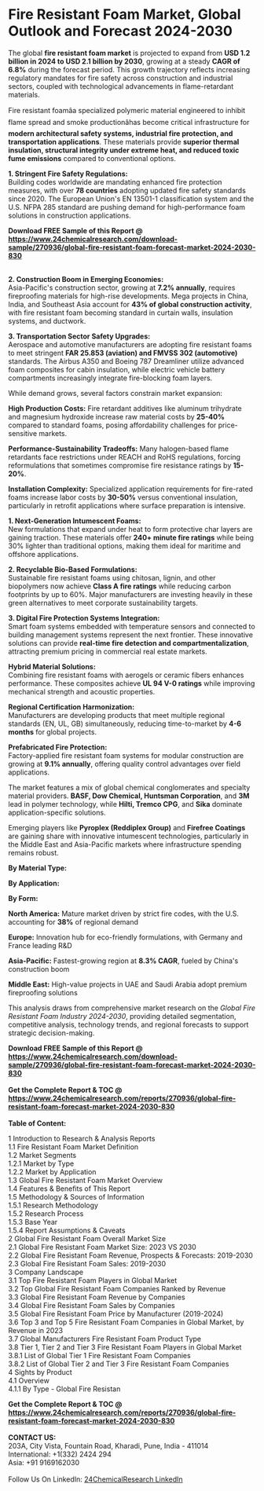 <h1>Fire Resistant Foam Market, Global Outlook and Forecast 2024-2030</h1><p>The global <strong>fire resistant foam market</strong> is projected to expand from <strong>USD 1.2 billion in 2024 to USD 2.1 billion by 2030</strong>, growing at a steady <strong>CAGR of 6.8%</strong> during the forecast period. This growth trajectory reflects increasing regulatory mandates for fire safety across construction and industrial sectors, coupled with technological advancements in flame-retardant materials.</p><p>Fire resistant foamâa specialized polymeric material engineered to inhibit flame spread and smoke productionâhas become critical infrastructure for <strong>modern architectural safety systems, industrial fire protection, and transportation applications</strong>. These materials provide <strong>superior thermal insulation, structural integrity under extreme heat, and reduced toxic fume emissions</strong> compared to conventional options.</p><p><strong>1. Stringent Fire Safety Regulations:</strong><br>
Building codes worldwide are mandating enhanced fire protection measures, with over <strong>78 countries</strong> adopting updated fire safety standards since 2020. The European Union's EN 13501-1 classification system and the U.S. NFPA 285 standard are pushing demand for high-performance foam solutions in construction applications.</p><div><b>Download FREE Sample of this Report @ 
            <a href="https://www.24chemicalresearch.com/download-sample/270936/global-fire-resistant-foam-forecast-market-2024-2030-830">
            https://www.24chemicalresearch.com/download-sample/270936/global-fire-resistant-foam-forecast-market-2024-2030-830</a></b></div><br><p><strong>2. Construction Boom in Emerging Economies:</strong><br>
Asia-Pacific's construction sector, growing at <strong>7.2% annually</strong>, requires fireproofing materials for high-rise developments. Mega projects in China, India, and Southeast Asia account for <strong>43% of global construction activity</strong>, with fire resistant foam becoming standard in curtain walls, insulation systems, and ductwork.</p><p><strong>3. Transportation Sector Safety Upgrades:</strong><br>
Aerospace and automotive manufacturers are adopting fire resistant foams to meet stringent <strong>FAR 25.853 (aviation) and FMVSS 302 (automotive)</strong> standards. The Airbus A350 and Boeing 787 Dreamliner utilize advanced foam composites for cabin insulation, while electric vehicle battery compartments increasingly integrate fire-blocking foam layers.</p><p>While demand grows, several factors constrain market expansion:</p><p><strong>High Production Costs:</strong> Fire retardant additives like aluminum trihydrate and magnesium hydroxide increase raw material costs by <strong>25-40%</strong> compared to standard foams, posing affordability challenges for price-sensitive markets.</p><p><strong>Performance-Sustainability Tradeoffs:</strong> Many halogen-based flame retardants face restrictions under REACH and RoHS regulations, forcing reformulations that sometimes compromise fire resistance ratings by <strong>15-20%</strong>.</p><p><strong>Installation Complexity:</strong> Specialized application requirements for fire-rated foams increase labor costs by <strong>30-50%</strong> versus conventional insulation, particularly in retrofit applications where surface preparation is intensive.</p><p><strong>1. Next-Generation Intumescent Foams:</strong><br>
New formulations that expand under heat to form protective char layers are gaining traction. These materials offer <strong>240+ minute fire ratings</strong> while being 30% lighter than traditional options, making them ideal for maritime and offshore applications.</p><p><strong>2. Recyclable Bio-Based Formulations:</strong><br>
Sustainable fire resistant foams using chitosan, lignin, and other biopolymers now achieve <strong>Class A fire ratings</strong> while reducing carbon footprints by up to 60%. Major manufacturers are investing heavily in these green alternatives to meet corporate sustainability targets.</p><p><strong>3. Digital Fire Protection Systems Integration:</strong><br>
Smart foam systems embedded with temperature sensors and connected to building management systems represent the next frontier. These innovative solutions can provide <strong>real-time fire detection and compartmentalization</strong>, attracting premium pricing in commercial real estate markets.</p><p><strong>Hybrid Material Solutions:</strong><br>
	Combining fire resistant foams with aerogels or ceramic fibers enhances performance. These composites achieve <strong>UL 94 V-0 ratings</strong> while improving mechanical strength and acoustic properties.</p><p><strong>Regional Certification Harmonization:</strong><br>
	Manufacturers are developing products that meet multiple regional standards (EN, UL, GB) simultaneously, reducing time-to-market by <strong>4-6 months</strong> for global projects.</p><p><strong>Prefabricated Fire Protection:</strong><br>
	Factory-applied fire resistant foam systems for modular construction are growing at <strong>9.1% annually</strong>, offering quality control advantages over field applications.</p><p>The market features a mix of global chemical conglomerates and specialty material providers. <strong>BASF, Dow Chemical, Huntsman Corporation</strong>, and <strong>3M</strong> lead in polymer technology, while <strong>Hilti, Tremco CPG</strong>, and <strong>Sika</strong> dominate application-specific solutions.</p><p>Emerging players like <strong>Pyroplex (Reddiplex Group)</strong> and <strong>Firefree Coatings</strong> are gaining share with innovative intumescent technologies, particularly in the Middle East and Asia-Pacific markets where infrastructure spending remains robust.</p><p><strong>By Material Type:</strong></p><p><strong>By Application:</strong></p><p><strong>By Form:</strong></p><p><strong>North America:</strong> Mature market driven by strict fire codes, with the U.S. accounting for <strong>38%</strong> of regional demand</p><p><strong>Europe:</strong> Innovation hub for eco-friendly formulations, with Germany and France leading R&amp;D</p><p><strong>Asia-Pacific:</strong> Fastest-growing region at <strong>8.3% CAGR</strong>, fueled by China's construction boom</p><p><strong>Middle East:</strong> High-value projects in UAE and Saudi Arabia adopt premium fireproofing solutions</p><p>This analysis draws from comprehensive market research on the <em>Global Fire Resistant Foam Industry 2024-2030</em>, providing detailed segmentation, competitive analysis, technology trends, and regional forecasts to support strategic decision-making.</p><div><b>Download FREE Sample of this Report @ 
            <a href="https://www.24chemicalresearch.com/download-sample/270936/global-fire-resistant-foam-forecast-market-2024-2030-830">
            https://www.24chemicalresearch.com/download-sample/270936/global-fire-resistant-foam-forecast-market-2024-2030-830</a></b></div><br><div><b>Get the Complete Report & TOC @ 
            <a href="https://www.24chemicalresearch.com/reports/270936/global-fire-resistant-foam-forecast-market-2024-2030-830">
            https://www.24chemicalresearch.com/reports/270936/global-fire-resistant-foam-forecast-market-2024-2030-830</a></b></div><br>
            <b>Table of Content:</b><p>1 Introduction to Research & Analysis Reports<br />
    1.1 Fire Resistant Foam Market Definition<br />
    1.2 Market Segments<br />
        1.2.1 Market by Type<br />
        1.2.2 Market by Application<br />
    1.3 Global Fire Resistant Foam Market Overview<br />
    1.4 Features & Benefits of This Report<br />
    1.5 Methodology & Sources of Information<br />
        1.5.1 Research Methodology<br />
        1.5.2 Research Process<br />
        1.5.3 Base Year<br />
        1.5.4 Report Assumptions & Caveats<br />
2 Global Fire Resistant Foam Overall Market Size<br />
    2.1 Global Fire Resistant Foam Market Size: 2023 VS 2030<br />
    2.2 Global Fire Resistant Foam Revenue, Prospects & Forecasts: 2019-2030<br />
    2.3 Global Fire Resistant Foam Sales: 2019-2030<br />
3 Company Landscape<br />
    3.1 Top Fire Resistant Foam Players in Global Market<br />
    3.2 Top Global Fire Resistant Foam Companies Ranked by Revenue<br />
    3.3 Global Fire Resistant Foam Revenue by Companies<br />
    3.4 Global Fire Resistant Foam Sales by Companies<br />
    3.5 Global Fire Resistant Foam Price by Manufacturer (2019-2024)<br />
    3.6 Top 3 and Top 5 Fire Resistant Foam Companies in Global Market, by Revenue in 2023<br />
    3.7 Global Manufacturers Fire Resistant Foam Product Type<br />
    3.8 Tier 1, Tier 2 and Tier 3 Fire Resistant Foam Players in Global Market<br />
        3.8.1 List of Global Tier 1 Fire Resistant Foam Companies<br />
        3.8.2 List of Global Tier 2 and Tier 3 Fire Resistant Foam Companies<br />
4 Sights by Product<br />
    4.1 Overview<br />
        4.1.1 By Type - Global Fire Resistan</p><div><b>Get the Complete Report & TOC @ 
            <a href="https://www.24chemicalresearch.com/reports/270936/global-fire-resistant-foam-forecast-market-2024-2030-830">
            https://www.24chemicalresearch.com/reports/270936/global-fire-resistant-foam-forecast-market-2024-2030-830</a></b></div><br><b>CONTACT US:</b><br>
            203A, City Vista, Fountain Road, Kharadi, Pune, India - 411014<br>
            International: +1(332) 2424 294<br>
            Asia: +91 9169162030 <br><br>
            Follow Us On LinkedIn: <a href="https://www.linkedin.com/company/24chemicalresearch/">24ChemicalResearch LinkedIn</a>